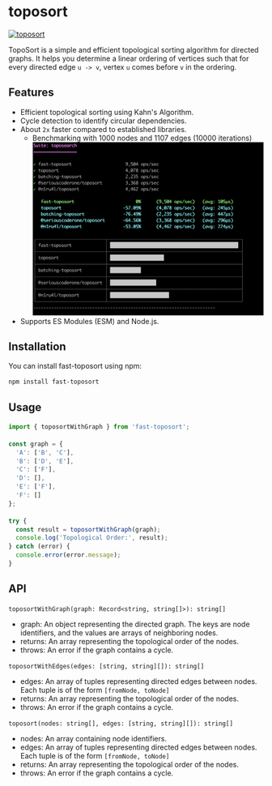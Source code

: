 # toposort

[![toposort](https://circleci.com/gh/ayecue/toposort.svg?style=svg)](https://circleci.com/gh/ayecue/toposort)

TopoSort is a simple and efficient topological sorting algorithm for directed graphs. It helps you determine a linear ordering of vertices such that for every directed edge `u -> v`, vertex `u` comes before `v` in the ordering.

## Features

- Efficient topological sorting using Kahn's Algorithm.
- Cycle detection to identify circular dependencies.
- About `2x` faster compared to established libraries.
  - Benchmarking with 1000 nodes and 1107 edges (10000 iterations) ![Benchmark](assets/benchmark.png)
- Supports ES Modules (ESM) and Node.js.

## Installation

You can install fast-toposort using npm:

```bash
npm install fast-toposort
```

## Usage

```ts
import { toposortWithGraph } from 'fast-toposort';

const graph = {
  'A': ['B', 'C'],
  'B': ['D', 'E'],
  'C': ['F'],
  'D': [],
  'E': ['F'],
  'F': []
};

try {
  const result = toposortWithGraph(graph);
  console.log('Topological Order:', result);
} catch (error) {
  console.error(error.message);
}
```

## API

`toposortWithGraph(graph: Record<string, string[]>): string[]`
- graph: An object representing the directed graph. The keys are node identifiers, and the values are arrays of neighboring nodes.
- returns: An array representing the topological order of the nodes.
- throws: An error if the graph contains a cycle.

`toposortWithEdges(edges: [string, string][]): string[]`
- edges: An array of tuples representing directed edges between nodes. Each tuple is of the form `[fromNode, toNode]`
- returns: An array representing the topological order of the nodes.
- throws: An error if the graph contains a cycle.

`toposort(nodes: string[], edges: [string, string][]): string[]`
- nodes: An array containing node identifiers.
- edges: An array of tuples representing directed edges between nodes. Each tuple is of the form `[fromNode, toNode]`
- returns: An array representing the topological order of the nodes.
- throws: An error if the graph contains a cycle.